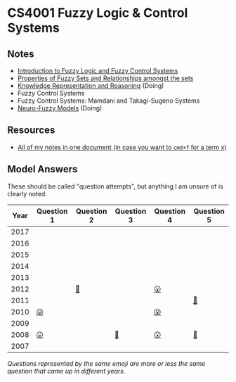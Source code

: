 
# CS4001 Fuzzy Logic & Control Systems

## Notes

* [Introduction to Fuzzy Logic and Fuzzy Control Systems](https://github.com/nating/trinity-cs-website/blob/master/assets/notes/fourth-year/fuzzy-logic/notes/introduction-to-fuzzy-logic-and-fuzzy-control-systems.md)
* [Properties of Fuzzy Sets and Relationships amongst the sets](https://github.com/nating/trinity-cs-website/blob/master/assets/notes/fourth-year/fuzzy-logic/notes/properties-of-fuzzy-sets-and-relationships-amongst-the-sets.md)
* [Knowledge Representation and Reasoning](https://github.com/nating/trinity-cs-website/blob/master/assets/notes/fourth-year/fuzzy-logic/notes/knowledge-representation-and-reasoning.md) (Doing)
* Fuzzy Control Systems
* Fuzzy Control Systems: Mamdani and Takagi-Sugeno Systems
* [Neuro-Fuzzy Models](https://github.com/nating/trinity-cs-website/blob/master/assets/notes/fourth-year/fuzzy-logic/notes/neuro-fuzzy-models.md) (Doing)

## Resources
* [All of my notes in one document (in case you want to `cmd+f` for a term x)](https://github.com/nating/trinity-cs-website/blob/master/assets/notes/fourth-year/fuzzy-logic/notes/all-together.md)

## Model Answers

These should be called "question attempts", but anything I am unsure of is clearly noted.

Year|Question 1|Question 2|Question 3|Question 4|Question 5
---|---|---|---|---|---
2017|||||
2016|||||
2015|||||
2014|||||
2013|||||
2012||[💃][20122]||[😮][20124]|
2011|||||[🍦][20115]
2010|[😛][20101]|||[😮][20104]|
2009|||||
2008|[😛][20081]||[💃][20083]|[😮][20084]|[🍦][20085]
2007|||||

*Questions represented by the same emoji are more or less the same question that came up in different years.*

[20081]: https://github.com/nating/trinity-cs-website/blob/master/assets/notes/fourth-year/fuzzy-logic/solutions/2008.md#2008-q1
[20082]: https://github.com/nating/trinity-cs-website/blob/master/assets/notes/fourth-year/fuzzy-logic/solutions/2008.md#2008-q2
[20083]: https://github.com/nating/trinity-cs-website/blob/master/assets/notes/fourth-year/fuzzy-logic/solutions/2008.md#2008-q3
[20084]: https://github.com/nating/trinity-cs-website/blob/master/assets/notes/fourth-year/fuzzy-logic/solutions/2008.md#2008-q4
[20085]: https://github.com/nating/trinity-cs-website/blob/master/assets/notes/fourth-year/fuzzy-logic/solutions/2008.md#2008-q5

[20091]: https://github.com/nating/trinity-cs-website/blob/master/assets/notes/fourth-year/fuzzy-logic/solutions/2009.md#2009-q1
[20092]: https://github.com/nating/trinity-cs-website/blob/master/assets/notes/fourth-year/fuzzy-logic/solutions/2009.md#2009-q2
[20093]: https://github.com/nating/trinity-cs-website/blob/master/assets/notes/fourth-year/fuzzy-logic/solutions/2009.md#2009-q3
[20094]: https://github.com/nating/trinity-cs-website/blob/master/assets/notes/fourth-year/fuzzy-logic/solutions/2009.md#2009-q4
[20095]: https://github.com/nating/trinity-cs-website/blob/master/assets/notes/fourth-year/fuzzy-logic/solutions/2009.md#2009-q5

[20101]: https://github.com/nating/trinity-cs-website/blob/master/assets/notes/fourth-year/fuzzy-logic/solutions/2010.md#2010-q1
[20102]: https://github.com/nating/trinity-cs-website/blob/master/assets/notes/fourth-year/fuzzy-logic/solutions/2010.md#2010-q2
[20103]: https://github.com/nating/trinity-cs-website/blob/master/assets/notes/fourth-year/fuzzy-logic/solutions/2010.md#2010-q3
[20104]: https://github.com/nating/trinity-cs-website/blob/master/assets/notes/fourth-year/fuzzy-logic/solutions/2010.md#2010-q4
[20105]: https://github.com/nating/trinity-cs-website/blob/master/assets/notes/fourth-year/fuzzy-logic/solutions/2010.md#2010-q5

[20111]: https://github.com/nating/trinity-cs-website/blob/master/assets/notes/fourth-year/fuzzy-logic/solutions/2011.md#2011-q1
[20112]: https://github.com/nating/trinity-cs-website/blob/master/assets/notes/fourth-year/fuzzy-logic/solutions/2011.md#2011-q2
[20113]: https://github.com/nating/trinity-cs-website/blob/master/assets/notes/fourth-year/fuzzy-logic/solutions/2011.md#2011-q3
[20114]: https://github.com/nating/trinity-cs-website/blob/master/assets/notes/fourth-year/fuzzy-logic/solutions/2011.md#2011-q4
[20115]: https://github.com/nating/trinity-cs-website/blob/master/assets/notes/fourth-year/fuzzy-logic/solutions/2011.md#2011-q5

[20121]: https://github.com/nating/trinity-cs-website/blob/master/assets/notes/fourth-year/fuzzy-logic/solutions/2012.md#2012-q1
[20122]: https://github.com/nating/trinity-cs-website/blob/master/assets/notes/fourth-year/fuzzy-logic/solutions/2012.md#2012-q2
[20123]: https://github.com/nating/trinity-cs-website/blob/master/assets/notes/fourth-year/fuzzy-logic/solutions/2012.md#2012-q3
[20124]: https://github.com/nating/trinity-cs-website/blob/master/assets/notes/fourth-year/fuzzy-logic/solutions/2012.md#2012-q4
[20125]: https://github.com/nating/trinity-cs-website/blob/master/assets/notes/fourth-year/fuzzy-logic/solutions/2012.md#2012-q5
